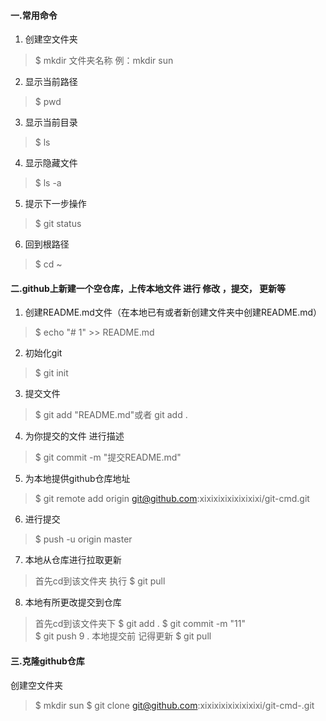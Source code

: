 #### 一.常用命令
1. 创建空文件夹
> $ mkdir 文件夹名称   例：mkdir sun 
2. 显示当前路径
> $ pwd         
3. 显示当前目录
> $ ls                
4. 显示隐藏文件
> $ ls -a      
5. 提示下一步操作     
> $ git status   
6. 回到根路径
> $ cd ~

#### 二.github上新建一个空仓库，上传本地文件 进行 修改  ，提交， 更新等
1. 创建README.md文件（在本地已有或者新创建文件夹中创建README.md）
> $ echo "# 1" >> README.md
2. 初始化git
> $ git init
3. 提交文件
> $ git add "README.md"或者 git add .
4. 为你提交的文件 进行描述
> $ git commit -m "提交README.md"
5. 为本地提供github仓库地址
> $ git remote add origin git@github.com:xixixixixixixixixi/git-cmd.git
6. 进行提交
> $ push -u origin master
7. 本地从仓库进行拉取更新
> 首先cd到该文件夹 执行 $ git pull
8. 本地有所更改提交到仓库
> 首先cd到该文件夹下 
> $ git add . 
> $ git  commit -m "11"  
> $ git push
9 . 本地提交前 记得更新
> $ git pull

#### 三.克隆github仓库
创建空文件夹  
> $ mkdir  sun
> $ git clone  git@github.com:xixixixixixixixixi/git-cmd-.git
